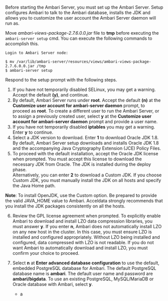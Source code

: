 Before starting the Ambari Server, you must set up the Ambari Server. Setup configures Ambari to talk to the Ambari database, installs the JDK and allows you to customize the user account the Ambari Server daemon will run as. 

Move _ambari-views-package-2.7.6.0.0.jar_ file to **tmp** before executing the `ambari-server setup` cmd. You can execute the following commands to accomplish this. 
```
Login to Ambari Server node:

$ mv /var/lib/ambari-server/resources/views/ambari-views-package-2.7.6.0.0.jar /tmp
$ ambari-server setup

```

Respond to the setup prompt with the following steps. 

1. If you have not temporarily disabled SELinux, you may get a warning. Accept the default **(y)**, and continue.
2. By default, Ambari Server runs under **root**. Accept the default **(n)** at the **Customize user account for ambari-server daemon** prompt, to proceed as **root**. To create a different user to run the Ambari Server, or to assign a previously created user, select **y** at the **Customize user account for ambari-server daemon** prompt and provide a user name.
3. If you have not temporarily disabled **iptables** you may get a warning. Enter **y** to continue.
4. Select a JDK version to download. Enter **1** to download Oracle JDK 1.8.\
By default, Ambari Server setup downloads and installs Oracle JDK 1.8 and the accompanying Java Cryptography Extension (JCE) Policy Files.
5. To proceed with the default installation, accept the Oracle JDK license when prompted. You must accept this license to download the necessary JDK from Oracle. The JDK is installed during the deploy phase.\
Alternatively, you can enter **2** to download a Custom JDK. If you choose Custom JDK, you must manually install the JDK on all hosts and specify the Java Home path.

**Note**: To install OpenJDK, use the Custom option. Be prepared to provide the valid JAVA_HOME value to Ambari. Acceldata strongly recommends that you install the JDK packages consistently on all the hosts.

6. Review the GPL license agreement when prompted. To explicitly enable Ambari to download and install LZO data compression libraries, you must answer **y**. If you enter **n**, Ambari does not automatically install LZO on any new host in the cluster. In this case, you must ensure LZO is installed and configured appropriately. Without LZO being installed and configured, data compressed with LZO is not readable. If you do not want Ambari to automatically download and install LZO, you must confirm your choice to proceed.

7. Select **n** at **Enter advanced database configuration** to use the default, embedded PostgreSQL database for Ambari. The default PostgreSQL database name is **ambari**. The default user name and password are **ambari/bigdata**. To use an existing PostgreSQL, MySQL/MariaDB or Oracle database with Ambari, select **y**.

    - a
